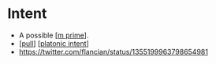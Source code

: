 # Intent

- A possible [[m prime]].
- [[pull]] [[platonic intent]]
- https://twitter.com/flancian/status/1355199963798654981


[//begin]: # "Autogenerated link references for markdown compatibility"
[m prime]: m-prime "M Prime"
[pull]: pull "Pull"
[platonic intent]: platonic-intent "Platonic Intent"
[//end]: # "Autogenerated link references"